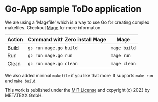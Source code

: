 # Go-App sample ToDo application

We are using a 'Magefile' which is a way to use Go for creating complex makefiles.
Checkout [Mage](https://magefile.org/) for more information. 

| Action   | Command with Zero install Mage | Mage         |
|----------|--------------------------------|--------------|
| Build    | `go run mage.go build`         | `mage build` |
| Run      | `go run mage.go run`           | `mage run`   |
| Clean | `go run mage.go clean`         | `mage clean` |

We also added minimal `makefile` if you like that more. It supports `make run` and `make build`.

This work is published under the [MIT-License](LICENSE) and copyright (c) 2022 by METATEXX GmbH.